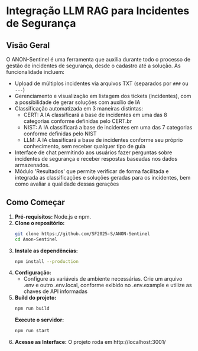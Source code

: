 # Integração LLM RAG para Incidentes de Segurança

## Visão Geral

O ANON-Sentinel é uma ferramenta que auxilia durante todo o processo de gestão de incidentes de segurança, desde o cadastro até a solução. As funcionalidade incluem:

- Upload de múltiplos incidentes via arquivos TXT (separados por `###` ou `---`)
- Gerenciamento e visualização em listagem dos tickets (incidentes), com a possibilidade de gerar soluções com auxílio de IA
- Classificação automatizada em 3 maneiras distintas:
    - CERT: A IA classificará a base de incidentes em uma das 8 categorias conforme definidas pelo CERT.br 
    - NIST: A IA classificará a base de incidentes em uma das 7 categorias conforme definidas pelo NIST
    - LLM: A IA classificará a base de incidentes conforme seu próprio conhecimento, sem receber qualquer tipo de guia
- Interface de chat permitindo aos usuários fazer perguntas sobre incidentes de segurança e receber respostas baseadas nos dados armazenados.
- Módulo 'Resultados' que permite verificar de forma facilitada e integrada as classificações e soluções geradas para os incidentes, bem como avaliar a qualidade dessas gerações


## Como Começar

1.  **Pré-requisitos:** Node.js e npm.
2.  **Clone o repositório:**
    ```bash
    git clone https://github.com/SF2025-S/ANON-Sentinel
    cd Anon-Sentinel
    ```
3.  **Instale as dependências:**
    ```bash
    npm install --production
    ```
4.  **Configuração:**
    *   Configure as variáveis de ambiente necessárias. Crie um arquivo .env e outro .env.local, conforme exibido no .env.example e utilize as chaves de API informadas
5.  **Build do projeto:**
    ```bash
    npm run build
    ```
    **Execute o servidor:**
    ```bash
    npm run start
    ```
6.  **Acesse as Interface:** O projeto roda em http://localhost:3001/



